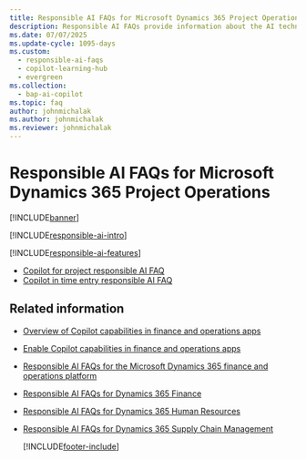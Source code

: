 ```yaml
---
title: Responsible AI FAQs for Microsoft Dynamics 365 Project Operations
description: Responsible AI FAQs provide information about the AI technology used in Microsoft Dynamics 365 Project Operations, along with key considerations and details about how the AI is used, how it was tested and evaluated, and any specific limitations.
ms.date: 07/07/2025
ms.update-cycle: 1095-days
ms.custom: 
  - responsible-ai-faqs
  - copilot-learning-hub
  - evergreen
ms.collection:
  - bap-ai-copilot 
ms.topic: faq
author: johnmichalak
ms.author: johnmichalak
ms.reviewer: johnmichalak
---
```


# Responsible AI FAQs for Microsoft Dynamics 365 Project Operations

[!INCLUDE[banner](../includes/banner.md)]

[!INCLUDE[responsible-ai-intro](../includes/responsible-ai.intro.md)]

[!INCLUDE[responsible-ai-features](../includes/responsible-ai-features.md)]


- [Copilot for project responsible AI FAQ](copilot-for-project-faq.md)
- [Copilot in time entry responsible AI FAQ](copilot-in-time-entry-faqs.md)

## Related information

- [Overview of Copilot capabilities in finance and operations apps](/dynamics365/fin-ops-core/fin-ops/copilot/copilot-for-finance-operations)
- [Enable Copilot capabilities in finance and operations apps](/dynamics365/fin-ops-core/dev-itpro/copilot/enable-copilot)
- [Responsible AI FAQs for the Microsoft Dynamics 365 finance and operations platform](/dynamics365/fin-ops-core/dev-itpro/responsible-ai/responsible-ai-overview)
- [Responsible AI FAQs for Dynamics 365 Finance](/dynamics365/finance/transparency-note)
- [Responsible AI FAQs for Dynamics 365 Human Resources](/dynamics365/human-resources/transpar-note-hr)
- [Responsible AI FAQs for Dynamics 365 Supply Chain Management](/dynamics365/supply-chain/responsible-ai-overview)

  [!INCLUDE[footer-include](../includes/footer-banner.md)]
